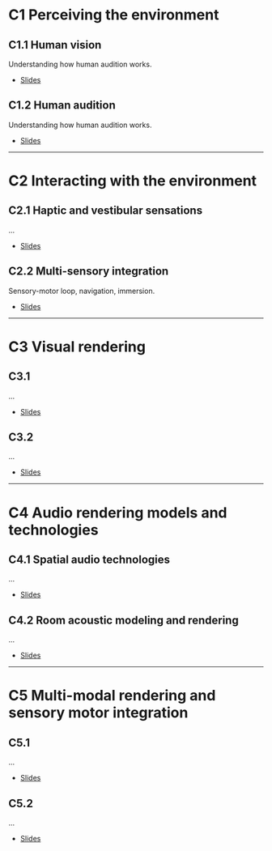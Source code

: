 # C1 Perceiving the environment


## C1.1 Human vision

Understanding how human audition works.

- [Slides]()


## C1.2 Human audition

Understanding how human audition works.

- [Slides]()


***


# C2 Interacting with the environment


## C2.1 Haptic and vestibular sensations

...

- [Slides]()


## C2.2 Multi-sensory integration

Sensory-motor loop, navigation, immersion.

- [Slides]()


***


# C3 Visual rendering


## C3.1

...

- [Slides]()


## C3.2

...

- [Slides]()


***


# C4 Audio rendering models and technologies


## C4.1 Spatial audio technologies

...

- [Slides]()


## C4.2 Room acoustic modeling and rendering

...

- [Slides]()


***


# C5 Multi-modal rendering and sensory motor integration 


## C5.1

...

- [Slides]()


## C5.2

...

- [Slides]()
